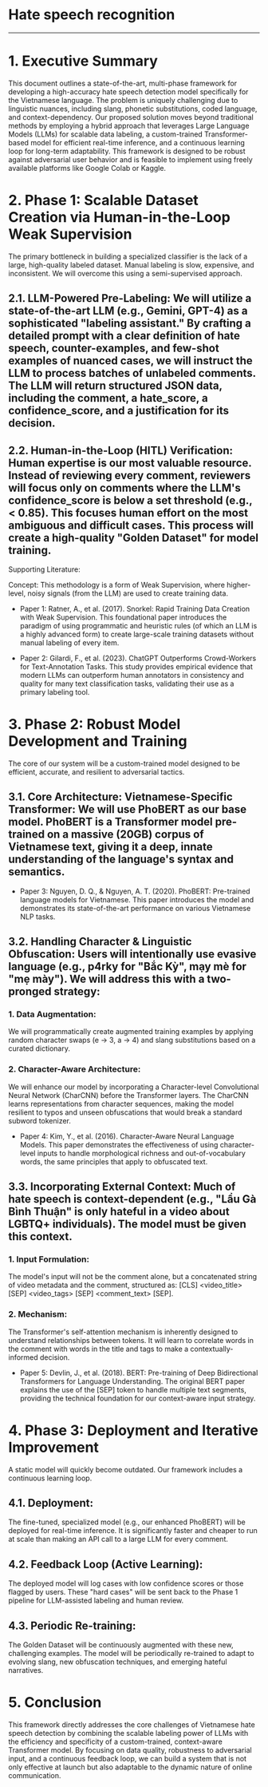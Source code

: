# Hate speech recognition
---

# 1. Executive Summary

This document outlines a state-of-the-art, multi-phase framework for developing a high-accuracy hate speech detection model specifically for the Vietnamese language. The problem is uniquely challenging due to linguistic nuances, including slang, phonetic substitutions, coded language, and context-dependency. Our proposed solution moves beyond traditional methods by employing a hybrid approach that leverages Large Language Models (LLMs) for scalable data labeling, a custom-trained Transformer-based model for efficient real-time inference, and a continuous learning loop for long-term adaptability. This framework is designed to be robust against adversarial user behavior and is feasible to implement using freely available platforms like Google Colab or Kaggle.

# 2. Phase 1: Scalable Dataset Creation via Human-in-the-Loop Weak Supervision

The primary bottleneck in building a specialized classifier is the lack of a large, high-quality labeled dataset. Manual labeling is slow, expensive, and inconsistent. We will overcome this using a semi-supervised approach.

## 2.1. LLM-Powered Pre-Labeling: We will utilize a state-of-the-art LLM (e.g., Gemini, GPT-4) as a sophisticated "labeling assistant." By crafting a detailed prompt with a clear definition of hate speech, counter-examples, and few-shot examples of nuanced cases, we will instruct the LLM to process batches of unlabeled comments. The LLM will return structured JSON data, including the comment, a hate_score, a confidence_score, and a justification for its decision.

## 2.2. Human-in-the-Loop (HITL) Verification: Human expertise is our most valuable resource. Instead of reviewing every comment, reviewers will focus only on comments where the LLM's confidence_score is below a set threshold (e.g., < 0.85). This focuses human effort on the most ambiguous and difficult cases. This process will create a high-quality "Golden Dataset" for model training.

Supporting Literature:


Concept: This methodology is a form of Weak Supervision, where higher-level, noisy signals (from the LLM) are used to create training data.

- Paper 1: Ratner, A., et al. (2017). Snorkel: Rapid Training Data Creation with Weak Supervision. This foundational paper introduces the paradigm of using programmatic and heuristic rules (of which an LLM is a highly advanced form) to create large-scale training datasets without manual labeling of every item.


- Paper 2: Gilardi, F., et al. (2023). ChatGPT Outperforms Crowd-Workers for Text-Annotation Tasks. This study provides empirical evidence that modern LLMs can outperform human annotators in consistency and quality for many text classification tasks, validating their use as a primary labeling tool.


# 3. Phase 2: Robust Model Development and Training

The core of our system will be a custom-trained model designed to be efficient, accurate, and resilient to adversarial tactics.

## 3.1. Core Architecture: Vietnamese-Specific Transformer: We will use PhoBERT as our base model. PhoBERT is a Transformer model pre-trained on a massive (20GB) corpus of Vietnamese text, giving it a deep, innate understanding of the language's syntax and semantics.

- Paper 3: Nguyen, D. Q., & Nguyen, A. T. (2020). PhoBERT: Pre-trained language models for Vietnamese. This paper introduces the model and demonstrates its state-of-the-art performance on various Vietnamese NLP tasks.

## 3.2. Handling Character & Linguistic Obfuscation: Users will intentionally use evasive language (e.g., p4rky for "Bắc Kỳ", mạy mè for "mẹ mày"). We will address this with a two-pronged strategy:

### 1. Data Augmentation:

We will programmatically create augmented training examples by applying random character swaps (e -> 3, a -> 4) and slang substitutions based on a curated dictionary.

### 2. Character-Aware Architecture:

We will enhance our model by incorporating a Character-level Convolutional Neural Network (CharCNN) before the Transformer layers. The CharCNN learns representations from character sequences, making the model resilient to typos and unseen obfuscations that would break a standard subword tokenizer.

- Paper 4: Kim, Y., et al. (2016). Character-Aware Neural Language Models. This paper demonstrates the effectiveness of using character-level inputs to handle morphological richness and out-of-vocabulary words, the same principles that apply to obfuscated text.

## 3.3. Incorporating External Context: Much of hate speech is context-dependent (e.g., "Lẩu Gà Bình Thuận" is only hateful in a video about LGBTQ+ individuals). The model must be given this context.

### 1. Input Formulation:

The model's input will not be the comment alone, but a concatenated string of video metadata and the comment, structured as: [CLS] <video_title> [SEP] <video_tags> [SEP] <comment_text> [SEP].

### 2. Mechanism:

The Transformer's self-attention mechanism is inherently designed to understand relationships between tokens. It will learn to correlate words in the comment with words in the title and tags to make a contextually-informed decision.

* Paper 5: Devlin, J., et al. (2018). BERT: Pre-training of Deep Bidirectional Transformers for Language Understanding. The original BERT paper explains the use of the [SEP] token to handle multiple text segments, providing the technical foundation for our context-aware input strategy.

# 4. Phase 3: Deployment and Iterative Improvement

A static model will quickly become outdated. Our framework includes a continuous learning loop.

## 4.1. Deployment:

The fine-tuned, specialized model (e.g., our enhanced PhoBERT) will be deployed for real-time inference. It is significantly faster and cheaper to run at scale than making an API call to a large LLM for every comment.

## 4.2. Feedback Loop (Active Learning):

The deployed model will log cases with low confidence scores or those flagged by users. These "hard cases" will be sent back to the Phase 1 pipeline for LLM-assisted labeling and human review.

## 4.3. Periodic Re-training:

The Golden Dataset will be continuously augmented with these new, challenging examples. The model will be periodically re-trained to adapt to evolving slang, new obfuscation techniques, and emerging hateful narratives.

# 5. Conclusion

This framework directly addresses the core challenges of Vietnamese hate speech detection by combining the scalable labeling power of LLMs with the efficiency and specificity of a custom-trained, context-aware Transformer model. By focusing on data quality, robustness to adversarial input, and a continuous feedback loop, we can build a system that is not only effective at launch but also adaptable to the dynamic nature of online communication.

